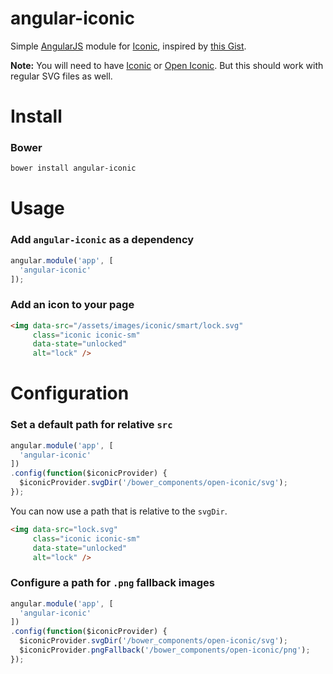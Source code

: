 angular-iconic
==============

Simple [AngularJS](https://github.com/angular/angular.js) module for [Iconic](https://useiconic.com), inspired by [this Gist](https://gist.github.com/yoshokatana/1decf68176dc9452aa14).

**Note:** You will need to have [Iconic](https://useiconic.com) or [Open Iconic](https://useiconic.com/open/). But this should work with regular SVG files as well.

Install
=======

### Bower

``` bash
bower install angular-iconic
```

Usage
=====

### Add `angular-iconic` as a dependency

```javascript
angular.module('app', [
  'angular-iconic'
]);
```

### Add an icon to your page

```html
<img data-src="/assets/images/iconic/smart/lock.svg" 
     class="iconic iconic-sm" 
     data-state="unlocked" 
     alt="lock" />
```

Configuration
=====

### Set a default path for relative `src`

```javascript
angular.module('app', [
  'angular-iconic'
])
.config(function($iconicProvider) {
  $iconicProvider.svgDir('/bower_components/open-iconic/svg');
});
```

You can now use a path that is relative to the `svgDir`.

```html
<img data-src="lock.svg" 
     class="iconic iconic-sm" 
     data-state="unlocked" 
     alt="lock" />
```

### Configure a path for `.png` fallback images

```javascript
angular.module('app', [
  'angular-iconic'
])
.config(function($iconicProvider) {
  $iconicProvider.svgDir('/bower_components/open-iconic/svg');
  $iconicProvider.pngFallback('/bower_components/open-iconic/png');
});
```
